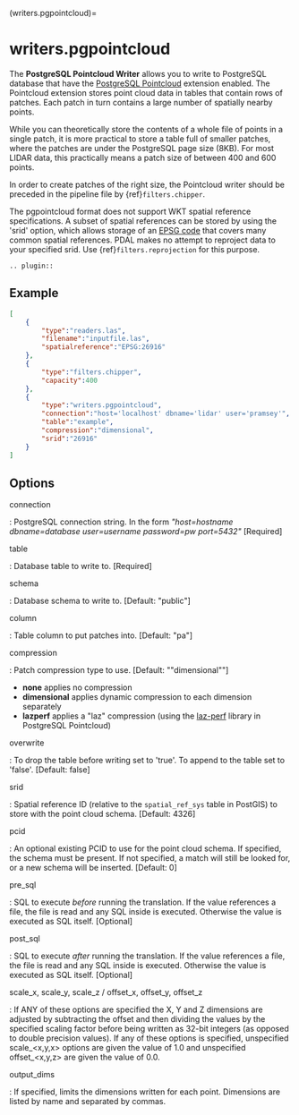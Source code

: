 (writers.pgpointcloud)=

# writers.pgpointcloud

The **PostgreSQL Pointcloud Writer** allows you to write to PostgreSQL database
that have the [PostgreSQL Pointcloud] extension enabled. The Pointcloud
extension stores point cloud data in tables that contain rows of patches. Each
patch in turn contains a large number of spatially nearby points.

While you can theoretically store the contents of a whole file of points in a
single patch, it is more practical to store a table full of smaller patches,
where the patches are under the PostgreSQL page size (8KB). For most LIDAR
data, this practically means a patch size of between 400 and 600 points.

In order to create patches of the right size, the Pointcloud writer should be
preceded in the pipeline file by {ref}`filters.chipper`.

The pgpointcloud format does not support WKT spatial reference specifications.  A subset of spatial references can be stored by using the 'srid' option, which
allows storage of an [EPSG code] that covers many common spatial references.
PDAL makes no attempt to reproject data to your specified srid.  Use
{ref}`filters.reprojection` for this purpose.

```{eval-rst}
.. plugin::
```

## Example

```json
[
    {
        "type":"readers.las",
        "filename":"inputfile.las",
        "spatialreference":"EPSG:26916"
    },
    {
        "type":"filters.chipper",
        "capacity":400
    },
    {
        "type":"writers.pgpointcloud",
        "connection":"host='localhost' dbname='lidar' user='pramsey'",
        "table":"example",
        "compression":"dimensional",
        "srid":"26916"
    }
]
```

## Options

connection

: PostgreSQL connection string. In the form *"host=hostname dbname=database user=username password=pw port=5432"* \[Required\]

table

: Database table to write to. \[Required\]

schema

: Database schema to write to. \[Default: "public"\]

column

: Table column to put patches into. \[Default: "pa"\]

compression

: Patch compression type to use. \[Default: ""dimensional""\]

  - **none** applies no compression
  - **dimensional** applies dynamic compression to each dimension separately
  - **lazperf** applies a "laz" compression (using the [laz-perf] library in PostgreSQL Pointcloud)

overwrite

: To drop the table before writing set to 'true'. To append to the table
  set to 'false'. \[Default: false\]

srid

: Spatial reference ID (relative to the `spatial_ref_sys` table in PostGIS)
  to store with the point cloud schema. \[Default: 4326\]

pcid

: An optional existing PCID to use for the point cloud schema. If specified,
  the schema must be present. If not specified, a match will still be
  looked for, or a new schema will be inserted. \[Default: 0\]

pre_sql

: SQL to execute *before* running the translation. If the value
  references a file, the file is read and any SQL inside is executed.
  Otherwise the value is executed as SQL itself. \[Optional\]

post_sql

: SQL to execute *after* running the translation. If the value references
  a file, the file is read and any SQL inside is executed. Otherwise the
  value is executed as SQL itself. \[Optional\]

scale_x, scale_y, scale_z / offset_x, offset_y, offset_z

: If ANY of these options are specified the X, Y and Z dimensions are adjusted
  by subtracting the offset and then dividing the values by the specified
  scaling factor before being written as 32-bit integers (as opposed to double
  precision values).  If any of these options is specified, unspecified
  scale\_\<x,y,x> options are given the value of 1.0 and unspecified
  offset\_\<x,y,z> are given the value of 0.0.

output_dims

: If specified, limits the dimensions written for each point.  Dimensions
  are listed by name and separated by commas.

```{include} writer_opts.md
```

[epsg code]: http://www.epsg.org
[laz-perf]: https://github.com/hobu/laz-perf
[postgresql pointcloud]: http://github.com/pramsey/pointcloud
